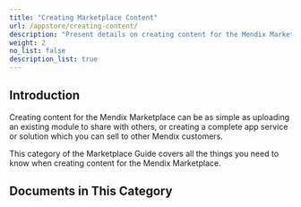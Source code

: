 ```yaml
---
title: "Creating Marketplace Content"
url: /appstore/creating-content/
description: "Present details on creating content for the Mendix Marketplace."
weight: 2
no_list: false
description_list: true
---
```


## Introduction

Creating content for the Mendix Marketplace can be as simple as uploading an existing module to share with others, or creating a complete app service or solution which you can sell to other Mendix customers.

This category of the Marketplace Guide covers all the things you need to know when creating content for the Mendix Marketplace.

## Documents in This Category
